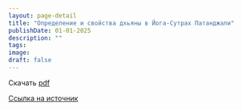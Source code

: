 ```yaml
---
layout: page-detail
title: "Определение и свойства дхьяны в Йога-Сутрах Патанджали"
publishDate: 01-01-2025
description: ""
tags:
image:
draft: false
---
```


Скачать [pdf](/upload/iblock/bd1/bd1090bb550e754a6bb2dd969ff042a3.pdf)

[Ссылка на источник](https://www.academia.edu/37608413/%D0%9E%D0%9F%D0%A0%D0%95%D0%94%D0%95%D0%9B%D0%95%D0%9D%D0%98%D0%95%5F%D0%98%5F%D0%A1%D0%92%D0%9E%D0%99%D0%A1%D0%A2%D0%92%D0%90%5F%D0%94%D0%A5%D0%AC%D0%AF%D0%9D%D0%AB%5F%D0%92%5F%D0%99%D0%9E%D0%93%D0%90%5F%D0%A1%D0%A3%D0%A2%D0%A0%D0%90%D0%A5%5F%D0%9F%D0%90%D0%A2%D0%90%D0%9D%D0%94%D0%96%D0%90%D0%9B%D0%98%5FYS%5F1%5F39%5F2%5F11%5F3%5F2%5F4%5F6%5FDEFINITION%5FAND%5FPROPERTIES%5FOF%5FDHY%C4%80NA%5FIN%5FTHE%5FYOGA%5FS%C5%AATRAS%5FOF%5FPATA%C3%91JALI%5Fin%5FRussian%5F)  
  
  
